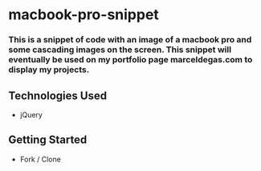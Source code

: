 # macbook-pro-snippet

### This is a snippet of code with an image of a macbook pro and some cascading images on the screen.  This snippet will eventually be used on my portfolio page marceldegas.com to display my projects. 

## Technologies Used
- jQuery

## Getting Started
- Fork / Clone


